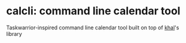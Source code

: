 # calcli: command line calendar tool

Taskwarrior-inspired command line calendar tool built on top of
[khal](http://lostpackets.de/khal/)'s library
